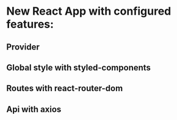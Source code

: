 # New React App with configured features:

## Provider
## Global style with styled-components
## Routes with react-router-dom
## Api with axios

